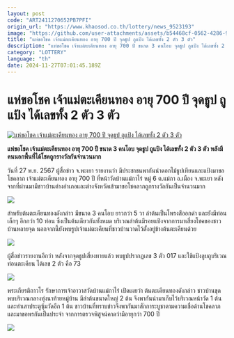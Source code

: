 ```yaml
---
layout: post
code: "ART2411270652PB7PFI"
origin_url: "https://www.khaosod.co.th/lottery/news_9523193"
image: "https://github.com/user-attachments/assets/b54468cf-0562-4286-9d72-4ed5714d54fe"
title: "แห่ขอโชค เจ้าแม่ตะเคียนทอง อายุ 700 ปี จุดธูป ถูแป้ง ได้เลขทั้ง 2 ตัว 3 ตัว"
description: "แห่ขอโชค เจ้าแม่ตะเคียนทอง อายุ 700 ปี ขนาด 3 คนโอบ จุดธูป ถูแป้ง ได้เลขทั้ง 2 ตัว 3 ตัว หลังมีคนนอกพื้นที่ได้โชคถูกรางวัลกันจำนวนมาก"
category: "LOTTERY"
language: "th"
date: 2024-11-27T07:01:45.189Z
---
```


# แห่ขอโชค เจ้าแม่ตะเคียนทอง อายุ 700 ปี จุดธูป ถูแป้ง ได้เลขทั้ง 2 ตัว 3 ตัว

[![แห่ขอโชค เจ้าแม่ตะเคียนทอง อายุ 700 ปี จุดธูป ถูแป้ง ได้เลขทั้ง 2 ตัว 3 ตัว](https://www.khaosod.co.th/wpapp/uploads/2024/11/lotto-3.jpg "แห่ขอโชค เจ้าแม่ตะเคียนทอง อายุ 700 ปี จุดธูป ถูแป้ง ได้เลขทั้ง 2 ตัว 3 ตัว")](https://www.khaosod.co.th/wpapp/uploads/2024/11/lotto-3.jpg)

**แห่ขอโชค เจ้าแม่ตะเคียนทอง อายุ 700 ปี ขนาด 3 คนโอบ จุดธูป ถูแป้ง ได้เลขทั้ง 2 ตัว 3 ตัว หลังมีคนนอกพื้นที่ได้โชคถูกรางวัลกันจำนวนมาก**

วันที่ 27 พ.ย. 2567 ผู้สื่อข่าว จ.พะเยา รายงานว่า มีประชาชนพากันนำดอกไม้ธูปเทียนและแป้งมาขอโชคลาภ เจ้าแม่ตะเคียนทอง อายุ 700 ปี ที่หน้าวัดบ้านแม่กาไร่ หมู่ 6 ต.แม่กา อ.เมือง จ.พะเยา หลังจากที่ผ่านมามีชาวบ้านต่างอำเภอและต่างจังหวัดเข้ามาขอโชคลาภถูกรางวัลกันเป็นจำนวนมาก

[![](https://www.khaosod.co.th/wpapp/uploads/2024/11/1732684599728.jpg)](https://www.khaosod.co.th/wpapp/uploads/2024/11/1732684599728.jpg)

สำหรับต้นตะเคียนทองดังกล่าว มีขนาด 3 คนโอบ ยาวกว่า 5 วา ลำต้นเป็นโพรงสีออกดำ และยังมีท่อนเล็กๆ อีกกว่า 10 ท่อน ซึ่งเป็นต้นเดียวกันทั้งหมด บริเวณลำต้นมีรอยแป้งจากการมาเสี่ยงโชคของชาวบ้านหลายจุด นอกจากนี้ยังพบรูปเจ้าแม่ตะเคียนที่ชาวบ้านวาดไว้ตั้งอยู่ข้างต้นตะเคียนด้วย

[![](https://www.khaosod.co.th/wpapp/uploads/2024/11/1732684599368.jpg)](https://www.khaosod.co.th/wpapp/uploads/2024/11/1732684599368.jpg)

ผู้สื่อข่าวรายงานอีกว่า หลังจากจุดธูปเสี่ยงทายแล้ว พบธูปปรากฏเลข 3 ตัว 017 และใช้แป้งลูบถูบริเวณท่อนตะเคียน ได้เลข 2 ตัว คือ 73

[![](https://www.khaosod.co.th/wpapp/uploads/2024/11/1732684600125.jpg)](https://www.khaosod.co.th/wpapp/uploads/2024/11/1732684600125.jpg)

พระเกียรติถาวโร รักษาการเจ้าอาวาสวัดบ้านแม่กาไร่ เปิดเผยว่า ต้นตะเคียนทองดังกล่าว ชาวบ้านขุดพบบริเวณกลางทุ่งนาท้ายหมู่บ้าน มีลำต้นขนาดใหญ่ 2 ต้น จึงพากันนำมาเก็บไว้บริเวณหน้าวัด 1 ต้น และทำเสาประตูซุ้มวัดอีก 1 ต้น ชาวบ้านที่ทราบข่าวจึงพากันมาสักการะบูชาตามความเชื่อด้านโชคลาภ และมาขอพรกันเป็นประจำ จากการตรวจพิสูจน์คาดว่ามีอายุกว่า 700 ปี

[![](https://www.khaosod.co.th/wpapp/uploads/2024/11/1732684600235.jpg)](https://www.khaosod.co.th/wpapp/uploads/2024/11/1732684600235.jpg)